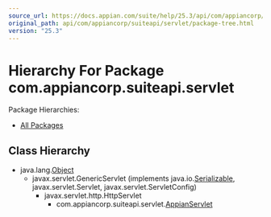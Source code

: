 ```yaml
---
source_url: https://docs.appian.com/suite/help/25.3/api/com/appiancorp/suiteapi/servlet/package-tree.html
original_path: api/com/appiancorp/suiteapi/servlet/package-tree.html
version: "25.3"
---
```


# Hierarchy For Package com.appiancorp.suiteapi.servlet

Package Hierarchies:

-   [All Packages](../../../../overview-tree.html)

## Class Hierarchy

-   java.lang.[Object](https://docs.oracle.com/en/java/javase/17/docs/api/java.base/java/lang/Object.html "class or interface in java.lang")
    -   javax.servlet.GenericServlet (implements java.io.[Serializable](https://docs.oracle.com/en/java/javase/17/docs/api/java.base/java/io/Serializable.html "class or interface in java.io"), javax.servlet.Servlet, javax.servlet.ServletConfig)
        -   javax.servlet.http.HttpServlet
            -   com.appiancorp.suiteapi.servlet.[AppianServlet](AppianServlet.html "class in com.appiancorp.suiteapi.servlet")
